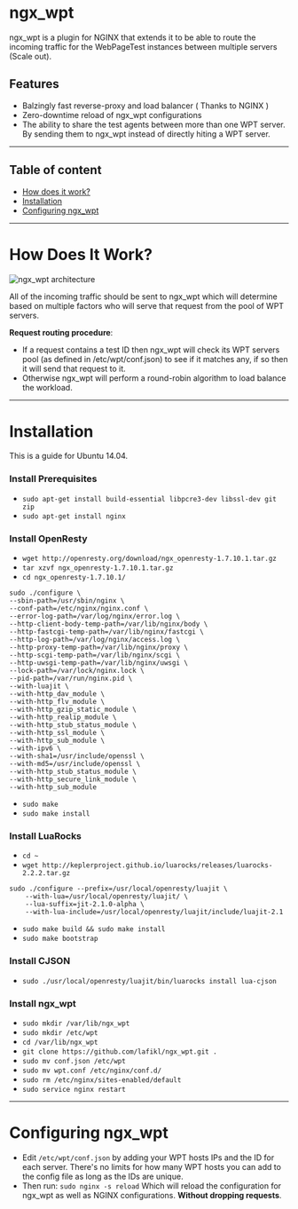 # ngx_wpt

ngx_wpt is a plugin for NGINX that extends it to be able to route the incoming traffic for the WebPageTest instances between multiple servers (Scale out).

## Features

- Balzingly fast reverse-proxy and load balancer ( Thanks to NGINX )
- Zero-downtime reload of ngx_wpt configurations
- The ability to share the test agents between more than one WPT server. By sending them to ngx_wpt instead of directly hiting a WPT server.


___


## Table of content
- [How does it work?](#how-does-it-work-)
- [Installation](#installation)
- [Configuring ngx_wpt](#configuring-ngx_wpt)

____
# How Does It Work?

![ngx_wpt architecture](https://raw.githubusercontent.com/lafikl/ngx_wpt/master/arch.jpg)

All of the incoming traffic should be sent to ngx_wpt which will determine based on multiple factors who will serve that request from the pool of WPT servers.

**Request routing procedure**:
- If a request contains a test ID then ngx_wpt will check its WPT servers pool (as defined in /etc/wpt/conf.json) to see if it matches any, if so then it will send that request to it.
- Otherwise ngx_wpt will perform a round-robin algorithm to load balance the workload.


___

# Installation
This is a guide for Ubuntu 14.04.

### Install Prerequisites

- `sudo apt-get install build-essential libpcre3-dev libssl-dev git zip`
- `sudo apt-get install nginx`

### Install OpenResty 

- `wget http://openresty.org/download/ngx_openresty-1.7.10.1.tar.gz`
- `tar xzvf ngx_openresty-1.7.10.1.tar.gz`
- ```cd ngx_openresty-1.7.10.1/```

```
sudo ./configure \
--sbin-path=/usr/sbin/nginx \
--conf-path=/etc/nginx/nginx.conf \
--error-log-path=/var/log/nginx/error.log \
--http-client-body-temp-path=/var/lib/nginx/body \
--http-fastcgi-temp-path=/var/lib/nginx/fastcgi \
--http-log-path=/var/log/nginx/access.log \
--http-proxy-temp-path=/var/lib/nginx/proxy \
--http-scgi-temp-path=/var/lib/nginx/scgi \
--http-uwsgi-temp-path=/var/lib/nginx/uwsgi \
--lock-path=/var/lock/nginx.lock \
--pid-path=/var/run/nginx.pid \
--with-luajit \
--with-http_dav_module \
--with-http_flv_module \
--with-http_gzip_static_module \
--with-http_realip_module \
--with-http_stub_status_module \
--with-http_ssl_module \
--with-http_sub_module \
--with-ipv6 \
--with-sha1=/usr/include/openssl \
--with-md5=/usr/include/openssl \
--with-http_stub_status_module \
--with-http_secure_link_module \
--with-http_sub_module
```

- `sudo make`
- `sudo make install`


### Install LuaRocks

- `cd ~`
- `wget http://keplerproject.github.io/luarocks/releases/luarocks-2.2.2.tar.gz`
```
sudo ./configure --prefix=/usr/local/openresty/luajit \
    --with-lua=/usr/local/openresty/luajit/ \
    --lua-suffix=jit-2.1.0-alpha \
    --with-lua-include=/usr/local/openresty/luajit/include/luajit-2.1
```
- `sudo make build && sudo make install`
- `sudo make bootstrap`


### Install CJSON

- `sudo ./usr/local/openresty/luajit/bin/luarocks install lua-cjson`

### Install ngx_wpt

- `sudo mkdir /var/lib/ngx_wpt`
- `sudo mkdir /etc/wpt`
- `cd /var/lib/ngx_wpt`
- `git clone https://github.com/lafikl/ngx_wpt.git .`
- `sudo mv conf.json /etc/wpt`
- `sudo mv wpt.conf /etc/nginx/conf.d/`
- `sudo rm /etc/nginx/sites-enabled/default`
- `sudo service nginx restart`

___
# Configuring ngx_wpt

- Edit `/etc/wpt/conf.json` by adding your WPT hosts IPs and the ID for each server.
    There's no limits for how many WPT hosts you can add to the config file as long as the IDs are unique.
- Then run: `sudo nginx -s reload`
  Which will reload the configuration for ngx_wpt as well as NGINX configurations. **Without dropping requests**.

